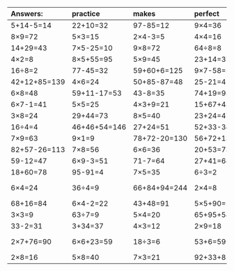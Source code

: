 | Answers: | practice | makes | perfect | ! |
| :--- | :--- | :--- | :--- | :--- |
| 5+14-5=14 | 22+10=32 | 97-85=12 | 9×4=36 | 9×2=18 | 
| 8×9=72 | 5×3=15 | 2×4-3=5 | 4×4=16 | 52+29=81 | 
| 14+29=43 | 7×5-25=10 | 9×8=72 | 64÷8=8 | 8×7=56 | 
| 4×2=8 | 8×5+55=95 | 5×9=45 | 23+14=37 | 6×3=18 | 
| 16÷8=2 | 77-45=32 | 59+60+6=125 | 9×7-58=5 | 3×4+10=22 | 
| 42+12+85=139 | 4×6=24 | 50+85-87=48 | 25-21=4 | 51-31=20 | 
| 6×8=48 | 59+11-17=53 | 43-8=35 | 74+19=93 | 6×2=12 | 
| 6×7-1=41 | 5×5=25 | 4×3+9=21 | 15+67+43=125 | 6×4-17=7 | 
| 3×8=24 | 29+44=73 | 8×5=40 | 23+24=47 | 6+28=34 | 
| 16÷4=4 | 46+46+54=146 | 27+24=51 | 52+33-34=51 | 48-45=3 | 
| 7×9=63 | 9×1=9 | 78+72-20=130 | 56+72+13=141 | 45÷9=5 | 
| 82+57-26=113 | 7×8=56 | 6×6=36 | 20+53=73 | 97-83=14 | 
| 59-12=47 | 6×9-3=51 | 71-7=64 | 27+41=68 | 35÷5=7 | 
| 18+60=78 | 95-91=4 | 7×5=35 | 6÷3=2 | 8×2=16 | 
| 6×4=24 | 36÷4=9 | 66+84+94=244 | 2×4=8 | 34+92-68=58 | 
| 68+16=84 | 6×4-2=22 | 43+48=91 | 5×5+90=115 | 48-36=12 | 
| 3×3=9 | 63÷7=9 | 5×4=20 | 65+95+58=218 | 1×4=4 | 
| 33-2=31 | 3+34=37 | 4×3=12 | 2×9=18 | 5×6=30 | 
| 2×7+76=90 | 6×6+23=59 | 18÷3=6 | 53+6=59 | 77+10-62=25 | 
| 2×8=16 | 5×8=40 | 7×3=21 | 92+33+85=210 | 52-46=6 | 
